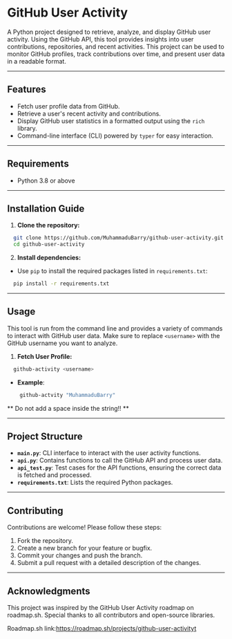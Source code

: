 # GitHub User Activity

A Python project designed to retrieve, analyze, and display GitHub user activity. Using the GitHub API, this tool provides insights into user contributions, repositories, and recent activities. This project can be used to monitor GitHub profiles, track contributions over time, and present user data in a readable format.

---
## Features

- Fetch user profile data from GitHub.
- Retrieve a user's recent activity and contributions.
- Display GitHub user statistics in a formatted output using the `rich` library.
- Command-line interface (CLI) powered by `typer` for easy interaction.

---
## Requirements

- Python 3.8 or above

---
## Installation Guide

1. **Clone the repository:**
```bash
  git clone https://github.com/MuhammaduBarry/github-user-activity.git
  cd github-user-activity
```
2. **Install dependencies:**
- Use `pip` to install the required packages listed in `requirements.txt`:
```bash
  pip install -r requirements.txt
```

---
## Usage

This tool is run from the command line and provides a variety of commands to interact with GitHub user data. Make sure to replace `<username>` with the GitHub username you want to analyze.

1. **Fetch User Profile:**
```bash
  github-activity <username>
```
 - **Example**:
```bash
    github-actvity "MuhammaduBarry"
 ```
** Do not add a space inside the string!! **

---
## Project Structure

- **`main.py`**: CLI interface to interact with the user activity functions.
- **`api.py`**: Contains functions to call the GitHub API and process user data.
- **`api_test.py`**: Test cases for the API functions, ensuring the correct data is fetched and processed.
- **`requirements.txt`**: Lists the required Python packages.

---
## Contributing

Contributions are welcome! Please follow these steps:

1. Fork the repository.
2. Create a new branch for your feature or bugfix.
3. Commit your changes and push the branch.
4. Submit a pull request with a detailed description of the changes.

---
## Acknowledgments

This project was inspired by the GitHub User Activity roadmap on roadmap.sh. Special thanks to all contributors and open-source libraries.

Roadmap.sh link:https://roadmap.sh/projects/github-user-activityt